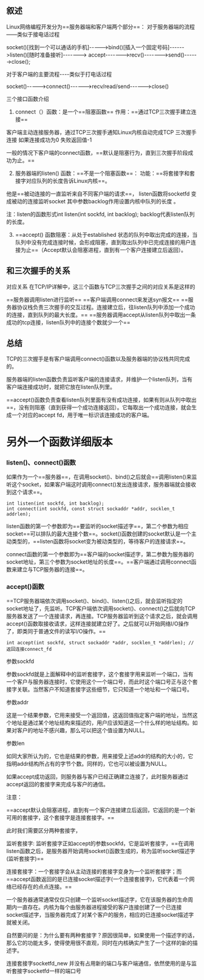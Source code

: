 ## 叙述

Linux网络编程开发分为==服务器端和客户端两个部分==：
对于服务器端的流程——类似于接电话过程

socket()[找到一个可以通话的手机]----->bind()[插入一个固定号码]------>listen()[随时准备接听]-------> accept------->recv()------->send()------>close();

对于客户端的主要流程----类似于打电话过程

socket()----->connect()------>recv/read/send------>close()

三个接口函数介绍
1.  connect（）函数：是一个==阻塞函数==   作用：==通过TCP三次握手建立连接==

客户端主动连接服务器，通过TCP三次握手通知Linux内核自动完成TCP 三次握手连接 如果连接成功为0 失败返回值-1

一般的情况下客户端的connect函数，==默认是阻塞行为，直到三次握手阶段成功为止。==

2.  服务器端的listen() 函数：==不是一个阻塞函数==： 功能：==将套接字和套接字对应队列的长度告诉Linux内核==。

他是==被动连接的一直监听来自不同客户端的请求==， listen函数将socketfd 变成被动的连接监听socket 其中参数backlog作用设置内核中队列的长度 。

注：listen的函数形式int listen(int sockfd, int backlog);  backlog代表listen队列的长度。

3. ==accept() 函数阻塞：从处于established 状态的队列中取出完成的连接，当队列中没有完成连接时候，会形成阻塞，直到取出队列中已完成连接的用户连接为止==（Accept默认会阻塞进程，直到有一个客户连接建立后返回）。

   

## 和三次握手的关系

对应关系
 在TCP/IP详解中，这三个函数与TCP三次握手之间的对应关系是这样的

==服务器调用listen进行监听==
==客户端调用connect来发送syn报文==
==服务器协议栈负责三次握手的交互过程。连接建立后，往listen队列中添加一个成功的连接，直到队列的最大长度。==
==服务器调用accept从listen队列中取出一条成功的tcp连接，listen队列中的连接个数就少一个==

## 总结

TCP的三次握手是有客户端调用connect()函数以及服务器端的协议栈共同完成的。



服务器端的listen函数负责监听客户端的连接请求，并维护一个listen队列，当有客户端连接成功时，就把它放在listen队列里。



==accept()函数负责查看listen队列里面有没有成功连接，如果有则从队列中取出==，没有则阻塞（直到获得一个成功连接返回）。它每取出一个成功连接，就会生成一个对应的accept fd，用于唯一标识该连接成功的客户端。





# 另外一个函数详细版本



### listen()、connect()函数

如果作为一个==服务器==，在调用socket()、bind()之后就会==调用listen()来监听这个socket，如果客户端这时调用connect()发出连接请求，服务器端就会接收到这个请求==。

```text
int listen(int sockfd, int backlog);
int connect(int sockfd, const struct sockaddr *addr, socklen_t addrlen);
```

listen函数的第一个参数即为==要监听的socket描述字==，第二个参数为相应socket==可以排队的最大连接个数==。socket()函数创建的socket默认是一个主动类型的，==listen函数将socket变为被动类型的，等待客户的连接请求==。

connect函数的第一个参数即为==客户端的socket描述字，第二参数为服务器的socket地址，第三个参数为socket地址的长度==。==客户端通过调用connect函数来建立与TCP服务器的连接==。

### accept()函数

==TCP服务器端依次调用socket()、bind()、listen()之后，就会监听指定的socket地址了，先监听。TCP客户端依次调用socket()、connect()之后就向TCP服务器发送了一个连接请求，再连接。TCP服务器监听到这个请求之后，就会调用accept()函数取接收请求，这样连接就建立好了。之后就可以开始网络I/O操作了，即类同于普通文件的读写I/O操作。==

```text
int accept(int sockfd, struct sockaddr *addr, socklen_t *addrlen); //返回连接connect_fd
```

参数sockfd

参数sockfd就是上面解释中的监听套接字，这个套接字用来监听一个端口，当有一个客户与服务器连接时，它使用这个一个端口号，而此时这个端口号正与这个套接字关联。当然客户不知道套接字这些细节，它只知道一个地址和一个端口号。

参数addr

这是一个结果参数，它用来接受一个返回值，这返回值指定客户端的地址，当然这个地址是通过某个地址结构来描述的，用户应该知道这一个什么样的地址结构。如果对客户的地址不感兴趣，那么可以把这个值设置为NULL。

参数len

如同大家所认为的，它也是结果的参数，用来接受上述addr的结构的大小的，它指明addr结构所占有的字节个数。同样的，它也可以被设置为NULL。

如果accept成功返回，则服务器与客户已经正确建立连接了，此时服务器通过accept返回的套接字来完成与客户的通信。

注意：

==accept默认会阻塞进程，直到有一个客户连接建立后返回，它返回的是一个新可用的套接字，这个套接字是连接套接字。==

此时我们需要区分两种套接字，

监听套接字: 监听套接字正如accept的参数sockfd，它是监听套接字，==在调用listen函数之后，是服务器开始调用socket()函数生成的，称为监听socket描述字(监听套接字)==

连接套接字：一个套接字会从主动连接的套接字变身为一个监听套接字；而==accept函数返回的是已连接socket描述字(一个连接套接字)，它代表着一个网络已经存在的点点连接。==

一个服务器通常通常仅仅只创建一个监听socket描述字，它在该服务器的生命周期内一直存在。内核为每个由服务器进程接受的客户连接创建了一个已连接socket描述字，当服务器完成了对某个客户的服务，相应的已连接socket描述字就被关闭。

自然要问的是：为什么要有两种套接字？原因很简单，如果使用一个描述字的话，那么它的功能太多，使得使用很不直观，同时在内核确实产生了一个这样的新的描述字。

连接套接字socketfd_new 并没有占用新的端口与客户端通信，依然使用的是与监听套接字socketfd一样的端口号